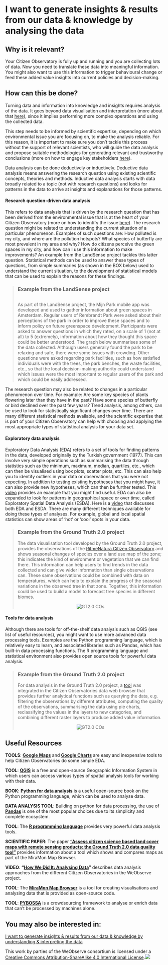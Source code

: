 # I want to generate insights & results from our data & knowledge by analysing the data

## Why is it relevant?

Your Citizen Observatory is fully up and running and you are collecting lots of data. Now you need to translate these data into meaningful information. You might also want to use this information to trigger behavioural change or feed these added value insights into current policies and decision-making.

## How can this be done?

Turning data and information into knowledge and insights requires analysis of the data. It goes beyond data visualisation and interpretation (more about that [here](https://docs.google.com/document/d/1GXcXXOEjynNdL9l9w7YRaPy_s-l8hP1MnjsfD7BiuNU/edit)), since it implies performing more complex operations and using the collected data.&#x20;

This step needs to be informed by scientific expertise, depending on which environmental issue you are focusing on, to make the analysis reliable. For this reason, it is important to make sure you don’t tackle this process without the support of relevant scientists, who will guide the data analysis and propose suitable methodologies for generating relevant and trustworthy conclusions (more on how to engage key stakeholders [here](https://books.fablabbcn.org/creating-successful-and-sustainable-cos-toolkit/~/revisions/UsqITyFD1zFpnWeai7G8/creating-and-running-a-citizen-observatory/i-want-to-engage-stakeholders-by-learning-how-to-work-with-various-types-of-stakeholders)).

Data analysis can be done deductively or inductively. Deductive data analysis means answering the research question using existing scientific concepts, theories and methods. Inductive data analysis starts with data broadly related to a topic (not with research questions) and looks for patterns in the data to arrive at insights and explanations for those patterns.

#### **Research question-driven data analysis**

This refers to data analysis that is driven by the research question that has been derived from the environmental issue that is at the heart of your Citizen Observatory (more on how to identify the issue [here](https://books.fablabbcn.org/creating-successful-and-sustainable-cos-toolkit/~/revisions/UsqITyFD1zFpnWeai7G8/creating-and-running-a-citizen-observatory/i-want-to-set-up-a-citizen-observatory-by-identifying-a-shared-issue)). The research question might be related to understanding the current situation of a particular phenomenon. Examples of such questions are: How polluted is my city, and where are the pollution hotspots? What species of butterfly are most prevalent in my area and why? How do citizens perceive the green spaces in my city, and how can I use this information to make improvements? An example from the LandSense project tackles this latter question. Statistical methods can be used to answer these types of questions, from simple summaries (as shown in the BOX below) used to understand the current situation, to the development of statistical models that can be used to explain the reasons for these findings.

> ### Example from the LandSense project
>
> <p align="center"><img src="https://www.weobserve.eu/wp-content/uploads/2021/03/Rembrandt-Park.png" alt="" data-size="original"></p>
>
> As part of the LandSense project, the Mijn Park mobile app was developed and used to gather information about green spaces in Amsterdam. Regular users of Rembrandt Park were asked about their perceptions of the park in order to improve these spaces and to inform policy on future greenspace development. Participants were asked to answer questions in which they rated, on a scale of 1 (not at all) to 5 (extremely), information about how they thought this space could be better understood. The graph below summarises some of the data collected. Although users generally found the park to be relaxing and safe, there were some issues with crowding. Other questions were asked regarding park facilities, such as how satisfied individuals were with the trees, the park benches, the waste facilities, etc., so that the local decision-making authority could understand which issues were the most important to regular users of the park and which could be easily addressed.

The research question may also be related to changes in a particular phenomenon over time. For example: Are some key species of plants flowering later than they have in the past? Have some species of butterfly or bird declined over the past few years? Trend analysis, among others, can be used to look for statistically significant changes over time. There are many different statistical methods available, and the scientific expertise that is part of your Citizen Observatory can help with choosing and applying the most appropriate types of statistical analysis for your data set.

#### **Exploratory data analysis**

Exploratory Data Analysis (EDA) refers to a set of tools for finding patterns in the data, developed originally by the Turkish government (1977). This can involve very simple operations such as summarising the data through statistics such as the minimum, maximum, median, quartiles, etc., which can then be visualised using box plots, scatter plots, etc. This can also help you to identify outliers in your data or observations that you were not expecting. In addition to testing existing hypotheses that you might have, it can also provide new hypotheses, which can then be further tested. This [video](https://www.youtube.com/watch?v=zHcQPKP6NpM) provides an example that you might find useful. EDA can also be expanded to look for patterns in geographical space or over time, called Exploratory Spatial Data Analysis (ESDA). Here is a [video](https://www.youtube.com/watch?v=a7XyyeqIgy4) that discusses both EDA and ESDA. There are many different techniques available for doing these types of analyses. For example, global and local spatial statistics can show areas of ‘hot’ or ‘cool’ spots in your data.

> ### Example from the Ground Truth 2.0 project
>
> The data visualisation tool developed by the Ground Truth 2.0 project, provides the observations of the [RitmeNatura Citizen Observatory](http://ritmenatura.cat/) and shows seasonal changes of species over a land use map of the zone; this indicates the kind of environment or vegetation that we can find there. This information can help users to find trends in the data collected and can give wider information than single observations can. These same observations could be combined with data on temperatures, which can help to explain the progress of the seasonal variations in the observed tree in that zone. Together, this information could be used to build a model to forecast tree species in different biomes.
>
> <p align="center"><img src="https://www.weobserve.eu/wp-content/uploads/2021/03/GT2.0-COs.png" alt="GT2.0 COs"></p>

#### **Tools for data analysis**

Although there are tools for off-the-shelf data analysis such as QGIS (see list of useful resources), you might want to use more advanced data processing tools. Examples are the Python programming language, which is relatively easy to learn, and associated libraries such as Pandas, which has built-in data processing functions. The R programming language and statistical environment also provides open source tools for powerful data analysis.

> ### Example from the Ground Truth 2.0 project
>
> For data analysis in the Ground Truth 2.0 project, a [tool](http://www.ogc3.uab.cat/gt20/) was integrated in the Citizen Observatories data web browser that provides further analytical functions such as querying the data, e.g. filtering the observations by different attributes, computing the quality of the observations, summarising the data using pie charts, reclassifying the values in the layers to new categories, and combining different raster layers to produce added value information.
>
> <p align="center"><img src="https://www.weobserve.eu/wp-content/uploads/2021/03/GT2.0-COs-1.png" alt="GT2.0 COs"></p>

## Useful Resources

**TOOLS**: [**Google Maps**](https://www.google.es/maps/?hl=es) and [**Google Charts**](https://developers.google.com/chart) are easy and inexpensive tools to help Citizen Observatories do some simple EDA.

**TOOL**: [**QGIS**](https://qgis.org/) is a free and open-source Geographic Information System in which users can access various types of spatial analysis tools for working with their data.

**BOOK**: [**Python for data analysis**](https://www.oreilly.com/library/view/python-for-data/9781491957653/) is a useful open-source book on the Python programming language, which can be used to analyse data.

**DATA ANALYSIS TOOL**: Building on python for data processing, the use of [**Pandas**](https://pandas.pydata.org/) is one of the most popular choices due to its simplicity and complete ecosystem.

**TOOL**: The [**R programming language**](https://www.r-project.org/about.html) provides very powerful data analysis tools.

**SCIENTIFIC PAPER**: The paper [**“Assess citizen science based land cover maps with remote sensing products: the Ground Truth 2.0 data quality tool”**](https://www.spiedigitallibrary.org/conference-proceedings-of-spie/11524/2570814/Assess-citizen-science-based-land-cover-maps-with-remote-sensing/10.1117/12.2570814.full?SSO=1) provides information about a tool which shows and compares maps as part of the MiraMon Map Browser.

**VIDEO**: **“**[**How We Did It: Analysing** **Data**](https://www.youtube.com/watch?v=AQyL5o82cr0)**”** describes data analysis approaches from the different Citizen Observatories in the WeObserve project.

**TOOL**: The [**MiraMon Map Browser**](https://github.com/joanma747/MiraMonMapBrowser) is a tool for creating visualisations and analysing data that is provided as open-source code.

**TOOL**: [**PYBOSSA**](https://pybossa.com/) is a crowdsourcing framework to analyse or enrich data that can’t be processed by machines alone.

## You may also be interested in:

[I want to generate insights & results from our data & knowledge by understanding & interpreting the data](https://books.fablabbcn.org/creating-successful-and-sustainable-cos-toolkit/~/revisions/rDoyUvGphEeojUPmEyRQ/creating-and-running-a-citizen-observatory/i-want-to-generate-insights-and-results-from-our-data-and-knowledge-by-visualising-and-interpreting)



This work by parties of the WeObserve consortium is licensed under a [Creative Commons Attribution-ShareAlike 4.0 International License](https://creativecommons.org/licenses/by-sa/2.0/).![](https://www.weobserve.eu/wp-content/uploads/2021/03/CC.png)
